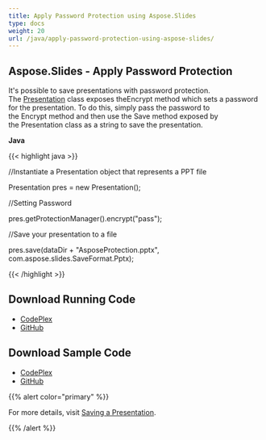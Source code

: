 ```yaml
---
title: Apply Password Protection using Aspose.Slides
type: docs
weight: 20
url: /java/apply-password-protection-using-aspose-slides/
---
```


## **Aspose.Slides - Apply Password Protection**
It's possible to save presentations with password protection. The [Presentation](http://docs.aspose.com:8082/docs/display/slidesjava/com.aspose.slides.Presentation+class) class exposes theEncrypt method which sets a password for the presentation. To do this, simply pass the password to the Encrypt method and then use the Save method exposed by the Presentation class as a string to save the presentation.

**Java**

{{< highlight java >}}

 //Instantiate a Presentation object that represents a PPT file

Presentation pres = new Presentation();

//Setting Password

pres.getProtectionManager().encrypt("pass");

//Save your presentation to a file

pres.save(dataDir + "AsposeProtection.pptx", com.aspose.slides.SaveFormat.Pptx);

{{< /highlight >}}
## **Download Running Code**
- [CodePlex](https://asposeslidesjavaapachepoi.codeplex.com/releases/view/618722)
- [GitHub](https://github.com/aspose-slides/Aspose.Slides-for-Java/releases/tag/Aspose.Slides_Java_for_Apache_POI-v1.0.0)
## **Download Sample Code**
- [CodePlex](https://asposeslidesjavaapachepoi.codeplex.com/SourceControl/latest#src/main/java/com/aspose/slides/examples/asposefeatures/presentationsecurity/passwordprotection/AsposeApplyPasswordProtection.java)
- [GitHub](https://github.com/aspose-slides/Aspose.Slides-for-Java/tree/master/Plugins/Aspose_Slides_for_Apache_POI/src/main/java/com/aspose/slides/examples/asposefeatures/presentationsecurity/passwordprotection/AsposeApplyPasswordProtection.java)

{{% alert color="primary" %}} 

For more details, visit [Saving a Presentation](http://docs.aspose.com:8082/docs/display/slidesjava/Saving+a+Presentation#SavingaPresentation-protection).

{{% /alert %}}
